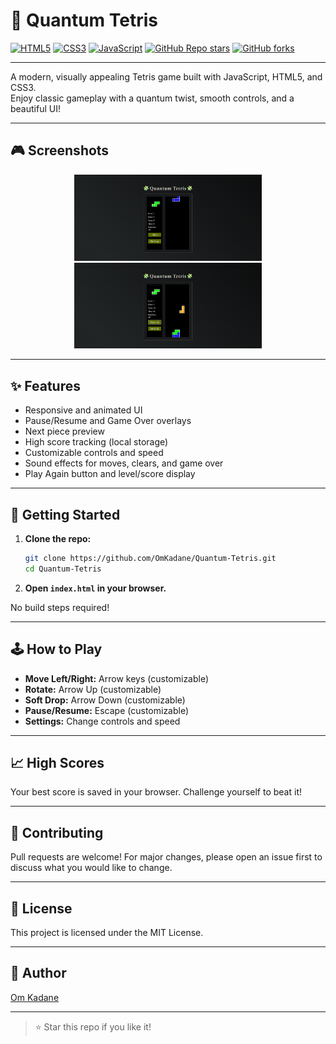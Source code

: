# 🧩 Quantum Tetris

[![HTML5](https://img.shields.io/badge/HTML5-E34F26?logo=html5&logoColor=fff&style=flat-square)](https://developer.mozilla.org/docs/Web/HTML)
[![CSS3](https://img.shields.io/badge/CSS3-1572B6?logo=css3&logoColor=fff&style=flat-square)](https://developer.mozilla.org/docs/Web/CSS)
[![JavaScript](https://img.shields.io/badge/JavaScript-F7DF1E?logo=javascript&logoColor=222&style=flat-square)](https://developer.mozilla.org/docs/Web/JavaScript)
[![GitHub Repo stars](https://img.shields.io/github/stars/OmKadane/Quantum-Tetris?style=social)](https://github.com/OmKadane/Quantum-Tetris/stargazers)
[![GitHub forks](https://img.shields.io/github/forks/OmKadane/Quantum-Tetris?style=social)](https://github.com/OmKadane/Quantum-Tetris/network/members)

---

A modern, visually appealing Tetris game built with JavaScript, HTML5, and CSS3.  
Enjoy classic gameplay with a quantum twist, smooth controls, and a beautiful UI!

---

## 🎮 Screenshots

<p align="center">
  <img src="assets/screenshot1.png" width="300" alt="Quantum Tetris Screenshot 1"/>
  <img src="assets/screenshot2.png" width="300" alt="Quantum Tetris Screenshot 2"/>
</p>

---

## ✨ Features

- Responsive and animated UI
- Pause/Resume and Game Over overlays
- Next piece preview
- High score tracking (local storage)
- Customizable controls and speed
- Sound effects for moves, clears, and game over
- Play Again button and level/score display

---

## 🚀 Getting Started

1. **Clone the repo:**
   ```bash
   git clone https://github.com/OmKadane/Quantum-Tetris.git
   cd Quantum-Tetris
   ```

2. **Open `index.html` in your browser.**

No build steps required!

---

## 🕹️ How to Play

- **Move Left/Right:** Arrow keys (customizable)
- **Rotate:** Arrow Up (customizable)
- **Soft Drop:** Arrow Down (customizable)
- **Pause/Resume:** Escape (customizable)
- **Settings:** Change controls and speed

---

## 📈 High Scores

Your best score is saved in your browser. Challenge yourself to beat it!

---

## 🤝 Contributing

Pull requests are welcome! For major changes, please open an issue first to discuss what you would like to change.

---

## 📄 License

This project is licensed under the MIT License.

---

## 👤 Author

[Om Kadane](https://github.com/OmKadane)

---

> ⭐ Star this repo if you like it!
